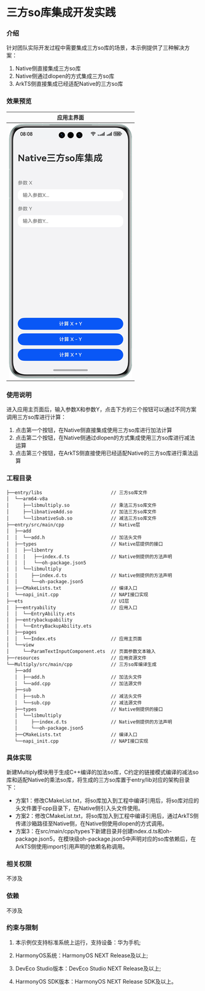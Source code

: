 # 三方so库集成开发实践

### 介绍

针对团队实际开发过程中需要集成三方so库的场景，本示例提供了三种解决方案：

1. Native侧直接集成三方so库
2. Native侧通过dlopen的方式集成三方so库
3. ArkTS侧直接集成已经适配Native的三方so库

### 效果预览

| 应用主界面                                                        |
|--------------------------------------------------------------|
| ![NativeSoIntegration_main.png](screenshots/device/main.png) |

### 使用说明

进入应用主页面后，输入参数X和参数Y，点击下方的三个按钮可以通过不同方案调用三方so库进行计算：

1. 点击第一个按钮，在Native侧直接集成使用三方so库进行加法计算
2. 点击第二个按钮，在Native侧通过dlopen的方式集成使用三方so库进行减法运算
3. 点击第三个按钮，在ArkTS侧直接使用已经适配Native的三方so库进行乘法运算

### 工程目录

```
├──entry/libs                         // 三方so库文件
│  └──arm64-v8a                             
│     ├──libmultiply.so               // 乘法三方so库文件
│     ├──libnativeAdd.so              // 加法三方so库文件
│     └──libnativeSub.so              // 减法三方so库文件
├──entry/src/main/cpp                 // Native层
│  ├──add                             
│  │  └──add.h                        // 加法头文件
│  ├──types                           // Native层提供的接口
│  │  ├──libentry     
│  │  │   ├──index.d.ts               // Native侧提供的方法声明  
│  │  │   └──oh-package.json5                        
│  │  └──libmultiply      
│  │     ├──index.d.ts                // Native侧提供的方法声明
│  │     └──oh-package.json5                                   
│  ├──CMakeLists.txt                  // 编译入口
│  └──napi_init.cpp                   // NAPI接口实现
├──ets                                // UI层
│  ├──entryability                    // 应用入口
│  │  └──EntryAbility.ets            
│  ├──entrybackupability            
│  │  └──EntryBackupAbility.ets                  
│  ├──pages                           
│  │  └──Index.ets                    // 应用主页面
│  └──view            
│     └──ParamTextInputComponent.ets  // 页面参数文本输入
├──resources                          // 应用资源文件
└──Multiply/src/main/cpp              // 三方so库编译生成
   ├──add                             
   │  ├──add.h                        // 加法头文件
   │  └──add.cpp                      // 加法源文件
   ├──sub                             
   │  ├──sub.h                        // 减法头文件
   │  └──sub.cpp                      // 减法源文件
   ├──types                           // Native侧提供的接口                     
   │  └──libmultiply                  
   │     ├──index.d.ts                // Native侧提供的方法声明
   │     └──oh-package.json5                                   
   ├──CMakeLists.txt                  // 编译入口
   └──napi_init.cpp                   // NAPI接口实现
```

### 具体实现

新建Multiply模块用于生成C++编译的加法so库，C约定的链接模式编译的减法so库和适配Native的乘法so库，将生成的三方so库置于entry/lib对应的架构目录下：

* 方案1：修改CMakeList.txt，将so库加入到工程中编译引用后，将so库对应的头文件置于cpp目录下，在Native侧引入头文件使用。
* 方案2：修改CMakeList.txt，将so库加入到工程中编译引用后，通过ArkTS侧传递沙箱路径至Native侧，在Native侧使用dlopen的方式调用。
* 方案3：在src/main/cpp/types下新建目录并创建index.d.ts和oh-package.json5，在模块级oh-package.json5中声明对应的so库依赖后，在ArkTS侧使用import引用声明的依赖名称调用。

### 相关权限

不涉及

### 依赖

不涉及

### 约束与限制

1. 本示例仅支持标准系统上运行，支持设备：华为手机;

2. HarmonyOS系统：HarmonyOS NEXT Release及以上;

3. DevEco Studio版本：DevEco Studio NEXT Release及以上;

4. HarmonyOS SDK版本：HarmonyOS NEXT Release SDK及以上。    
